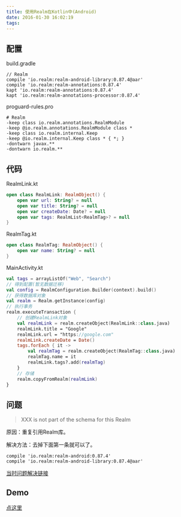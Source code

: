 ```yaml
---
title: 使用Realm在Kotlin中(Android)
date: 2016-01-30 16:02:19
tags:
---
```

## 配置

build.gradle

```
// Realm
compile 'io.realm:realm-android-library:0.87.4@aar'
compile 'io.realm:realm-annotations:0.87.4'
kapt 'io.realm:realm-annotations:0.87.4'
kapt 'io.realm:realm-annotations-processor:0.87.4'
```

proguard-rules.pro

```
# Realm
-keep class io.realm.annotations.RealmModule
-keep @io.realm.annotations.RealmModule class *
-keep class io.realm.internal.Keep
-keep @io.realm.internal.Keep class * { *; }
-dontwarn javax.**
-dontwarn io.realm.**
```

## 代码

RealmLink.kt

```kotlin
open class RealmLink: RealmObject() {
    open var url: String? = null
    open var title: String? = null
    open var createDate: Date? = null
    open var tags: RealmList<RealmTag>? = null
}
```

RealmTag.kt

```kotlin
open class RealmTag: RealmObject() {
    open var name: String? = null
}
```

MainActivity.kt

```kotlin
val tags = arrayListOf("Web", "Search")
// 得到配置(暂无数据迁移)
val config = RealmConfiguration.Builder(context).build()
// 获得数据库对象
val realm = Realm.getInstance(config)
// 执行事务
realm.executeTransaction {
    // 创建RealmLink对象
    val realmLink = realm.createObject(RealmLink::class.java)
    realmLink.title = "Google"
    realmLink.url = "https://google.com"
    realmLink.createDate = Date()
    tags.forEach { it ->
        val realmTag = realm.createObject(RealmTag::class.java)
        realmTag.name = it
        realmLink.tags?.add(realmTag)
    }
    // 存储
    realm.copyFromRealm(realmLink)
}
```

## 问题

> XXX is not part of the schema for this Realm

原因：重复引用Realm库。

解决方法：去掉下面第一条就可以了。

```
compile 'io.realm:realm-android:0.87.4'
compile 'io.realm:realm-android-library:0.87.4@aar'
```

[当时问题解决链接](https://github.com/realm/realm-java/issues/2162)

## Demo

[点这里](https://github.com/RxKotlin/Pocket/tree/use-realm)
